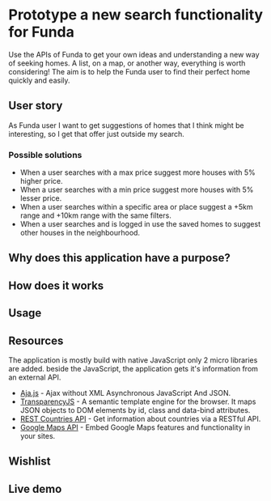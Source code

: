 # Prototype a new search functionality for Funda
Use the APIs of Funda to get your own ideas and understanding a new way of seeking homes. A list, on a map, or another way, everything is worth considering! The aim is to help the Funda user to find their perfect home quickly and easily.

## User story
As Funda user I want to get suggestions of homes that I think might be interesting, so I get that offer just outside my search.

### Possible solutions
- When a user searches with a max price suggest more houses with 5% higher price.
- When a user searches with a min price suggest more houses with 5% lesser price.
- When a user searches within a specific area or place suggest a +5km range and +10km range with the same filters.
- When a user searches and is logged in use the saved homes to suggest other houses in the neighbourhood.

## Why does this application have a purpose?

## How does it works

## Usage

## Resources
The application is mostly build with native JavaScript only 2 micro libraries are added. beside the JavaScript, the application gets it's information from an external API.
- [Aja.js](http://krampstudio.com/aja.js/) - Ajax without XML Asynchronous JavaScript And JSON.
- [TransparencyJS](https://github.com/leonidas/transparency) - A semantic template engine for the browser. It maps JSON objects to DOM elements by id, class and data-bind attributes.
- [REST Countries API](https://restcountries.eu/) - Get information about countries via a RESTful API.
- [Google Maps API](https://developers.google.com/maps/documentation/javascript/adding-a-google-map) - Embed Google Maps features and functionality in your sites.

## Wishlist

## Live demo